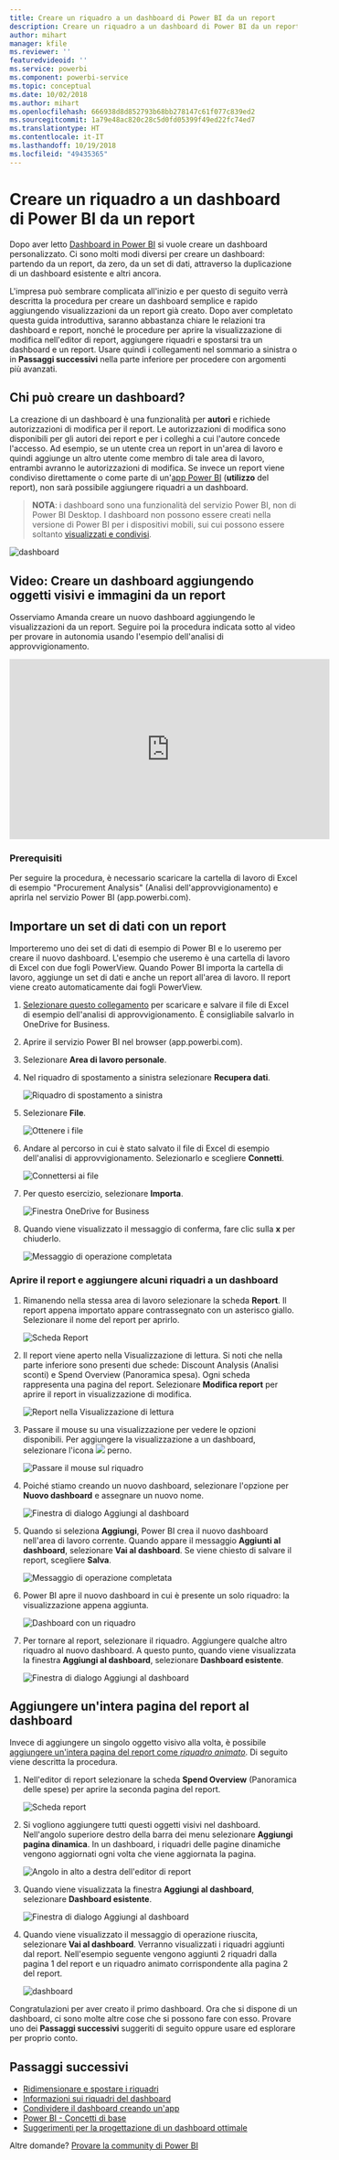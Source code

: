 ```yaml
---
title: Creare un riquadro a un dashboard di Power BI da un report
description: Creare un riquadro a un dashboard di Power BI da un report
author: mihart
manager: kfile
ms.reviewer: ''
featuredvideoid: ''
ms.service: powerbi
ms.component: powerbi-service
ms.topic: conceptual
ms.date: 10/02/2018
ms.author: mihart
ms.openlocfilehash: 666938d8d852793b68bb278147c61f077c839ed2
ms.sourcegitcommit: 1a79e48ac820c28c5d0fd05399f49ed22fc74ed7
ms.translationtype: HT
ms.contentlocale: it-IT
ms.lasthandoff: 10/19/2018
ms.locfileid: "49435365"
---
```

# <a name="create-a-power-bi-dashboard-from-a-report"></a>Creare un riquadro a un dashboard di Power BI da un report
Dopo aver letto [Dashboard in Power BI](service-dashboards.md) si vuole creare un dashboard personalizzato. Ci sono molti modi diversi per creare un dashboard: partendo da un report, da zero, da un set di dati, attraverso la duplicazione di un dashboard esistente e altri ancora.  

L'impresa può sembrare complicata all'inizio e per questo di seguito verrà descritta la procedura per creare un dashboard semplice e rapido aggiungendo visualizzazioni da un report già creato. Dopo aver completato questa guida introduttiva, saranno abbastanza chiare le relazioni tra dashboard e report, nonché le procedure per aprire la visualizzazione di modifica nell'editor di report, aggiungere riquadri e spostarsi tra un dashboard e un report. Usare quindi i collegamenti nel sommario a sinistra o in **Passaggi successivi** nella parte inferiore per procedere con argomenti più avanzati.

## <a name="who-can-create-a-dashboard"></a>Chi può creare un dashboard?
La creazione di un dashboard è una funzionalità per **autori** e richiede autorizzazioni di modifica per il report. Le autorizzazioni di modifica sono disponibili per gli autori dei report e per i colleghi a cui l'autore concede l'accesso. Ad esempio, se un utente crea un report in un'area di lavoro e quindi aggiunge un altro utente come membro di tale area di lavoro, entrambi avranno le autorizzazioni di modifica. Se invece un report viene condiviso direttamente o come parte di un'[app Power BI](service-create-distribute-apps.md) (**utilizzo** del report), non sarà possibile aggiungere riquadri a un dashboard.

> **NOTA**: i dashboard sono una funzionalità del servizio Power BI, non di Power BI Desktop. I dashboard non possono essere creati nella versione di Power BI per i dispositivi mobili, sui cui possono essere soltanto [visualizzati e condivisi](consumer/mobile/mobile-apps-view-dashboard.md).
>
> 

![dashboard](media/service-dashboard-create/power-bi-completed-dashboard-small.png)

## <a name="video-create-a-dashboard-by-pinning-visuals-and-images-from-a-report"></a>Video: Creare un dashboard aggiungendo oggetti visivi e immagini da un report
Osserviamo Amanda creare un nuovo dashboard aggiungendo le visualizzazioni da un report. Seguire poi la procedura indicata sotto al video per provare in autonomia usando l'esempio dell'analisi di approvvigionamento.

<iframe width="560" height="315" src="https://www.youtube.com/embed/lJKgWnvl6bQ" frameborder="0" allowfullscreen></iframe>

### <a name="prerequisites"></a>Prerequisiti
Per seguire la procedura, è necessario scaricare la cartella di lavoro di Excel di esempio "Procurement Analysis" (Analisi dell'approvvigionamento) e aprirla nel servizio Power BI (app.powerbi.com).

## <a name="import-a-dataset-with-a-report"></a>Importare un set di dati con un report
Importeremo uno dei set di dati di esempio di Power BI e lo useremo per creare il nuovo dashboard. L'esempio che useremo è una cartella di lavoro di Excel con due fogli PowerView. Quando Power BI importa la cartella di lavoro, aggiunge un set di dati e anche un report all'area di lavoro.  Il report viene creato automaticamente dai fogli PowerView.

1. [Selezionare questo collegamento](http://go.microsoft.com/fwlink/?LinkId=529784) per scaricare e salvare il file di Excel di esempio dell'analisi di approvvigionamento. È consigliabile salvarlo in OneDrive for Business.
2. Aprire il servizio Power BI nel browser (app.powerbi.com).
3. Selezionare **Area di lavoro personale**.
4. Nel riquadro di spostamento a sinistra selezionare **Recupera dati**.

    ![Riquadro di spostamento a sinistra](media/service-dashboard-create/power-bi-get-data3.png)
5. Selezionare **File**.

   ![Ottenere i file](media/service-dashboard-create/power-bi-select-files.png)
6. Andare al percorso in cui è stato salvato il file di Excel di esempio dell'analisi di approvvigionamento. Selezionarlo e scegliere **Connetti**.

   ![Connettersi ai file](media/service-dashboard-create/power-bi-connectnew.png)
7. Per questo esercizio, selezionare **Importa**.

    ![Finestra OneDrive for Business](media/service-dashboard-create/power-bi-import.png)
8. Quando viene visualizzato il messaggio di conferma, fare clic sulla **x** per chiuderlo.

   ![Messaggio di operazione completata](media/service-dashboard-create/power-bi-view-datasetnew.png)

### <a name="open-the-report-and-pin-some-tiles-to-a-dashboard"></a>Aprire il report e aggiungere alcuni riquadri a un dashboard
1. Rimanendo nella stessa area di lavoro selezionare la scheda **Report**. Il report appena importato appare contrassegnato con un asterisco giallo. Selezionare il nome del report per aprirlo.

    ![Scheda Report](media/service-dashboard-create/power-bi-reports.png)
2. Il report viene aperto nella Visualizzazione di lettura. Si noti che nella parte inferiore sono presenti due schede: Discount Analysis (Analisi sconti) e Spend Overview (Panoramica spesa). Ogni scheda rappresenta una pagina del report.
    Selezionare **Modifica report** per aprire il report in visualizzazione di modifica.

    ![Report nella Visualizzazione di lettura](media/service-dashboard-create/power-bi-reading-view.png)
3. Passare il mouse su una visualizzazione per vedere le opzioni disponibili. Per aggiungere la visualizzazione a un dashboard, selezionare l'icona ![](media/service-dashboard-create/power-bi-pin-icon.png) perno.

    ![Passare il mouse sul riquadro](media/service-dashboard-create/power-bi-hover.png)
4. Poiché stiamo creando un nuovo dashboard, selezionare l'opzione per **Nuovo dashboard** e assegnare un nuovo nome.

   ![Finestra di dialogo Aggiungi al dashboard](media/service-dashboard-create/power-bi-pin-tile.png)
5. Quando si seleziona **Aggiungi**, Power BI crea il nuovo dashboard nell'area di lavoro corrente. Quando appare il messaggio **Aggiunti al dashboard**, selezionare **Vai al dashboard**. Se viene chiesto di salvare il report, scegliere **Salva**.

     ![Messaggio di operazione completata](media/service-dashboard-create/power-bi-pin-success.png)
6. Power BI apre il nuovo dashboard in cui è presente un solo riquadro: la visualizzazione appena aggiunta.

   ![Dashboard con un riquadro](media/service-dashboard-create/power-bi-pinned.png)
7. Per tornare al report, selezionare il riquadro. Aggiungere qualche altro riquadro al nuovo dashboard. A questo punto, quando viene visualizzata la finestra **Aggiungi al dashboard**, selezionare **Dashboard esistente**.  

   ![Finestra di dialogo Aggiungi al dashboard](media/service-dashboard-create/power-bi-existing-dashboard.png)

## <a name="pin-an-entire-report-page-to-the-dashboard"></a>Aggiungere un'intera pagina del report al dashboard
Invece di aggiungere un singolo oggetto visivo alla volta, è possibile [aggiungere un'intera pagina del report come *riquadro animato*](service-dashboard-pin-live-tile-from-report.md). Di seguito viene descritta la procedura.

1. Nell'editor di report selezionare la scheda **Spend Overview** (Panoramica delle spese) per aprire la seconda pagina del report.

   ![Scheda report](media/service-dashboard-create/power-bi-page-tab.png)

2. Si vogliono aggiungere tutti questi oggetti visivi nel dashboard.  Nell'angolo superiore destro della barra dei menu selezionare **Aggiungi pagina dinamica**. In un dashboard, i riquadri delle pagine dinamiche vengono aggiornati ogni volta che viene aggiornata la pagina.

   ![Angolo in alto a destra dell'editor di report](media/service-dashboard-create/power-bi-pin-live.png)

3. Quando viene visualizzata la finestra **Aggiungi al dashboard**, selezionare **Dashboard esistente**.

   ![Finestra di dialogo Aggiungi al dashboard](media/service-dashboard-create/power-bi-pin-live2.png)

4. Quando viene visualizzato il messaggio di operazione riuscita, selezionare **Vai al dashboard**. Verranno visualizzati i riquadri aggiunti dal report. Nell'esempio seguente vengono aggiunti 2 riquadri dalla pagina 1 del report e un riquadro animato corrispondente alla pagina 2 del report.

   ![dashboard](media/service-dashboard-create/power-bi-dashboard.png)

Congratulazioni per aver creato il primo dashboard. Ora che si dispone di un dashboard, ci sono molte altre cose che si possono fare con esso.  Provare uno dei **Passaggi successivi** suggeriti di seguito oppure usare ed esplorare per proprio conto.   

## <a name="next-steps"></a>Passaggi successivi
* [Ridimensionare e spostare i riquadri](service-dashboard-edit-tile.md)
* [Informazioni sui riquadri del dashboard](service-dashboard-tiles.md)
* [Condividere il dashboard creando un'app](service-create-workspaces.md)
* [Power BI - Concetti di base](service-basic-concepts.md)
* [Suggerimenti per la progettazione di un dashboard ottimale](service-dashboards-design-tips.md)

Altre domande? [Provare la community di Power BI](http://community.powerbi.com/)
